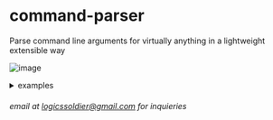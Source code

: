 # command-parser
Parse command line arguments for virtually anything in a lightweight extensible way 


![image](https://github.com/LogicsSoldier/command-parser/assets/4423284/97bed225-09ec-4843-82ee-ede989511829)
<details>

<summary>examples</summary>

<br/>

super flexible and lightweight, can do a lot more to natively process custom types :D .. Booleans and Arrays have magic sorting properties but easily overrided with a custom type.

### using aliases

```js
const parsed = CommandParser.Parse("Category: People --list=James+John+Luke+Harry -k=2", {
      list: [String],
      keep: Number,

      "k": "keep" //shorthands/aliases
    }, true) //strict mode is true by default


    let { list, keep } = parsed.args;
    console.log(parsed); // same output as in image above w/ args.keep = 2
```

### using custom types

```js
const customDate = (valueRecieved, tagName) => valueRecieved.split("/");
const parsed = CommandParser.Parse("jeffery --birthday=08/03/1973", {birthday: customDate});

const {beginning, args} = parsed;
console.log(beginning, args.birthday); // OUTPUT: jeffery [08, 03, 1973]
```

</details>


###### email at logicssoldier@gmail.com for inquieries
